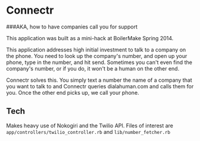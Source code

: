 # Connectr
###AKA, how to have companies call you for support

This application was built as a mini-hack at BoilerMake Spring 2014.

This application addresses high initial investment to talk to a company on the phone.
You need to look up the company's number, and open up your phone, type in the number, and hit send. Sometimes you can't even find the company's number, or if you do, it won't be a human on the other end.

Connectr solves this. You simply text a number the name of a company that you want to talk to and Connectr queries dialahuman.com and calls them for you. Once the other end picks up, we call your phone.


## Tech
Makes heavy use of Nokogiri and the Twilio API.
Files of interest are `app/controllers/twilio_controller.rb` and `lib/number_fetcher.rb`
